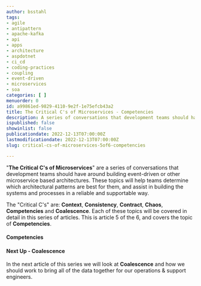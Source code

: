 ```yaml
---
author: bsstahl
tags:
- agile
- antipattern
- apache-kafka
- api
- apps
- architecture
- aspdotnet
- ci_cd
- coding-practices
- coupling
- event-driven
- microservices
- soa
categories: [ ]
menuorder: 0
id: a99861ed-9829-4110-9e2f-1e75efcb43a2
title: The Critical C's of Microservices - Competencies
description: A series of conversations that development teams should have around building event driven or microservice architectures
ispublished: false
showinlist: false
publicationdate: 2022-12-13T07:00:00Z
lastmodificationdate: 2022-12-13T07:00:00Z
slug: critical-cs-of-microservices-5of6-competencies

---
```

&quot;**The Critical C's of Microservices**&quot; are a series of conversations that development teams should have around building event-driven or other microservice based architectures. These topics will help teams determine which architectural patterns are best for them, and assist in building the systems and processes in a reliable and supportable way.

The &quot;Critical C's&quot; are: **Context**, **Consistency**, **Contract**, **Chaos**, **Competencies** and **Coalescence**. Each of these topics will be covered in detail in this series of articles. This is article 5 of the 6, and covers the topic of **Competencies**.

#### Competencies

#### Next Up - Coalescence

In the next article of this series we will look at **Coalescence** and how we should work to bring all of the data together for our operations & support engineers.
